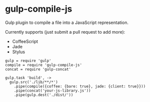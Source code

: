 gulp-compile-js
===============

Gulp plugin to compile a file into a JavaScript representation.

Currently supports (just submit a pull request to add more):

* CoffeeScript
* Jade
* Stylus

```
gulp = require 'gulp'
compile = require 'gulp-compile-js'
concat = require 'gulp-concat'

gulp.task 'build', ->
  gulp.src('./lib/**/*')
    .pipe(compile({coffee: {bare: true}, jade: {client: true}}))
    .pipe(concat('your-js-library.js'))
    .pipe(gulp.dest('./dist/'))
```
